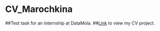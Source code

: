 # CV_Marochkina
##Test task for an internship at DataMola.
##[Link](https://yanamarochkina.github.io/CV_Marochkina/) to view my CV project.
